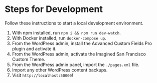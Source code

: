 Steps for Development
====================
Follow these instructions to start a local development environment.

1.  With npm installed, run `npm i && npm run dev-watch`.
2.  With Docker installed, run `docker-compose up`.
2.  From the WordPress admin, install the Advanced Custom Fields Pro plugin and activate it.
3.  From the WordPress admin, activate the Imagined San Francisco Custom Theme.
5.  From the WordPress admin panel, import the `./pages.xml` file.
6.  Import any other WordPress content backups.
7.  Visit `http://localhost:50000`!
